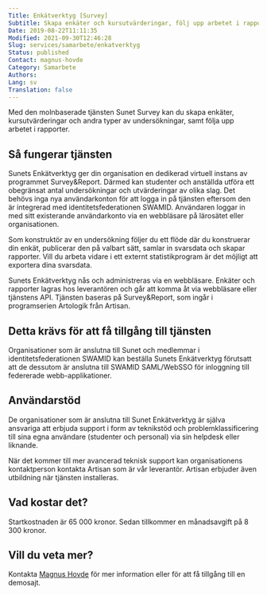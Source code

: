```yaml
---
Title: Enkätverktyg [Survey]
Subtitle: Skapa enkäter och kursutvärderingar, följ upp arbetet i rapporter.
Date: 2019-08-22T11:11:35
Modified: 2021-09-30T12:46:28
Slug: services/samarbete/enkatverktyg
Status: published
Contact: magnus-hovde
Category: Samarbete
Authors: 
Lang: sv
Translation: false
---
```


Med den molnbaserade tjänsten Sunet Survey kan du skapa enkäter, kursutvärderingar och andra typer av undersökningar, samt följa upp arbetet i rapporter.


Så fungerar tjänsten
--------------------


Sunets Enkätverktyg ger din organisation en dedikerad virtuell instans av programmet Survey&Report. Därmed kan studenter och anställda utföra ett obegränsat antal undersökningar och utvärderingar av olika slag. Det behövs inga nya användarkonton för att logga in på tjänsten eftersom den är integrerad med identitetsfederationen SWAMID. Användaren loggar in med sitt existerande användarkonto via en webbläsare på lärosätet eller organisationen.


Som konstruktör av en undersökning följer du ett flöde där du konstruerar din enkät, publicerar den på valbart sätt, samlar in svarsdata och skapar rapporter. Vill du arbeta vidare i ett externt statistikprogram är det möjligt att exportera dina svarsdata.


Sunets Enkätverktyg nås och administreras via en webbläsare. Enkäter och rapporter lagras hos leverantören och går att komma åt via webbläsare eller tjänstens API. Tjänsten baseras på Survey&Report, som ingår i programserien Artologik från Artisan.


Detta krävs för att få tillgång till tjänsten
---------------------------------------------


Organisationer som är anslutna till Sunet och medlemmar i identitetsfederationen SWAMID kan beställa Sunets Enkätverktyg förutsatt att de dessutom är anslutna till SWAMID SAML/WebSSO för inloggning till federerade webb-applikationer.


Användarstöd
------------


De organisationer som är anslutna till Sunet Enkätverktyg är själva ansvariga att erbjuda support i form av teknikstöd och problemklassificering till sina egna användare (studenter och personal) via sin helpdesk eller liknande.


När det kommer till mer avancerad teknisk support kan organisationens kontaktperson kontakta Artisan som är vår leverantör. Artisan erbjuder även utbildning när tjänsten installeras.


Vad kostar det?
---------------


Startkostnaden är 65 000 kronor. Sedan tillkommer en månadsavgift på 8 300 kronor.


Vill du veta mer?
-----------------


Kontakta [Magnus Hovde](mailto:magnus.hovde@sunet.se) för mer information eller för att få tillgång till en demosajt.


